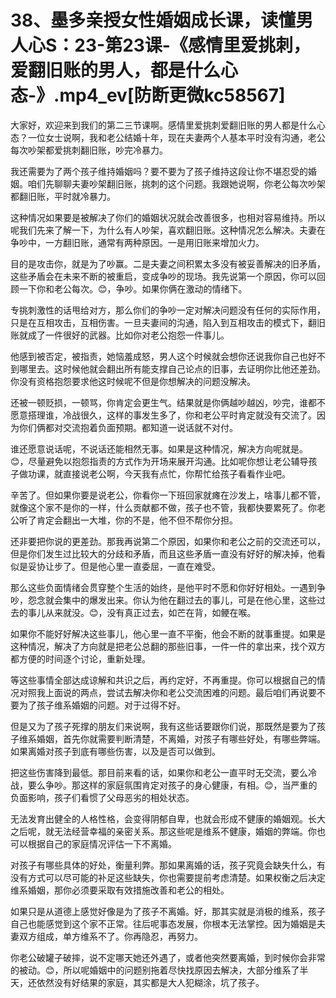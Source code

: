 # 38、墨多亲授女性婚姻成长课，读懂男人心S：23-第23课-《感情里爱挑刺，爱翻旧账的男人，都是什么心态-》.mp4_ev[防断更微kc58567]

大家好，欢迎来到我们的第二三节课啊。感情里爱挑刺爱翻旧账的男人都是什么心态？一位女士说啊，我和老公结婚十年，现在夫妻两个人基本平时没有沟通，老公每次吵架都爱挑刺翻旧账，吵完冷暴力。

我还需要为了两个孩子维持婚姻吗？要不要为了孩子维持这段让你不堪忍受的婚姻。咱们先聊聊夫妻吵架翻旧账，挑刺的这个问题。我跟她说啊，你老公每次吵架都翻旧账，平时就冷暴力。

这种情况如果要是被解决了你们的婚姻状况就会改善很多，也相对容易维持。所以呢我们先来了解一下，为什么有人吵架，喜欢翻旧账。这种情况怎么解决。夫妻在争吵中，一方翻旧账，通常有两种原因。一是用旧账来增加火力。

目的是攻击你，就是为了吵赢。二是夫妻之间积累太多没有被妥善解决的旧矛盾，这些矛盾会在未来不断的被重启，变成争吵的现场。我先说第一个原因，你可以回顾一下你和老公每次。😊，争吵。如果你俩在激动的情绪下。

专挑刺激性的话甩给对方，那么你们的争吵一定对解决问题没有任何的实际作用，只是在互相攻击，互相伤害。一旦夫妻间的沟通，陷入到互相攻击的模式下，翻旧账就成了一件很好的武器。比如你对老公抱怨一件事儿。

他感到被否定，被指责，她恼羞成怒，男人这个时候就会想你还说我你自己也好不到哪里去。这时候他就会翻出所有能支撑自己论点的旧事，去证明你比他还差劲。你没有资格抱怨要求他这时候呢不但是你想解决的问题没解决。

还被一顿贬损，一顿骂，你肯定会更生气。结果就是你俩越吵越凶，吵完，谁都不愿意搭理谁，冷战很久，这样的事发生多了，你和老公平时肯定就没有交流了。因为你们俩都对交流抱着负面预期。都知道一说话就不对付。

谁还愿意说话呢，不说话还能相然无事。如果是这种情况，解决方向呢就是。😊，尽量避免以抱怨指责的方式作为开场来展开沟通。比如呢你想让老公辅导孩子做功课，就直接说老公啊，今天我有点忙，你帮忙给孩子看看作业吧。

辛苦了。但如果你要是说老公，你看你一下班回家就瘫在沙发上，啥事儿都不管，就像这个家不是你的一样，什么贡献都不做，孩子也不管，我都快要累死了。你老公听了肯定会翻出一大堆，你的不是，他不但不帮你分担。

还非要把你说的更差劲。那我再说第二个原因，如果你和老公之前的交流还可以，但是你们发生过比较大的分歧和矛盾，而且这些矛盾一直没有好好的解决掉，他看似是妥协让步了。但是他心里一直委屈，一直在难受。

那么这些负面情绪会贯穿整个生活的始终，是他平时不愿和你好好相处。一遇到争吵，怨念就会集中的爆发出来。你认为他在翻过去的事儿，可是在他心里，这些过去的事儿从来就没。😊，没有真正过去，如芒在背，如鲠在喉。

如果你不能好好解决这些事儿，他心里一直不平衡，他会不断的就事重提。如果是这种情况，解决了方向就是把老公总翻的那些旧事，一件一件的拿出来，找个双方都方便的时间逐个讨论，重新处理。

等这些事情全部达成谅解和共识之后，再约定好，不再重提。你可以根据自己的情况对照我上面说的两点，尝试去解决你和老公交流困难的问题。最后咱们再说要不要为了孩子维系婚姻的问题。对于过得不好。

但是又为了孩子死撑的朋友们来说啊，我有这些话要跟你们说，那既然是要为了孩子维系婚姻，首先你就需要判断清楚，不离婚，对孩子有哪些好处，有哪些弊端。如果离婚对孩子到底有哪些伤害，以及是否可以做到。

把这些伤害降到最低。那目前来看的话，如果你和老公一直平时无交流，要么冷战，要么争吵。那这样的家庭氛围肯定对孩子的身心健康，有相。😊，当严重的负面影响，孩子们看惯了父母恶劣的相处状态。

无法发育出健全的人格性格，会变得阴郁自卑，也就会形成不健康的婚姻观。长大之后呢，就无法经营幸福的亲密关系。那这些呢是维系不健康，婚姻的弊端。你也可以根据自己的家庭情况评估一下不离婚。

对孩子有哪些具体的好处，衡量利弊。那如果离婚的话，孩子究竟会缺失什么，有没有方式可以尽可能的补足这些缺失，你也需要提前考虑清楚。如果权衡之后决定维系婚姻，那你必须要采取有效措施改善和老公的相处。

如果只是从道德上感觉好像是为了孩子不离婚。好，那其实就是消极的维系，孩子自己也能感觉到这个家不正常。往后呢事态发展，你根本无法掌控。因为婚姻是夫妻双方组成，单方维系不了。你再隐忍，再努力。

你老公破罐子破摔，说不定哪天她还外遇了，或者他突然要离婚，到时候你会非常的被动。😊，所以呢婚姻中的问题别拖着尽快找原因去解决，大部分维系了半天，还依然没有好结果的家庭，其实都是大人犯糊涂，坑了孩子。


